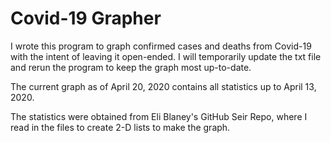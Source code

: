 # Covid-19 Grapher
 I wrote this program to graph confirmed cases and deaths from Covid-19 with the intent of leaving it open-ended.
 I will temporarily update the txt file and rerun the program to keep the graph most up-to-date.
 
 The current graph as of April 20, 2020 contains all statistics up to April 13, 2020.
 
 The statistics were obtained from Eli Blaney's GitHub Seir Repo, where I read in the files to create 2-D lists to
 make the graph.
